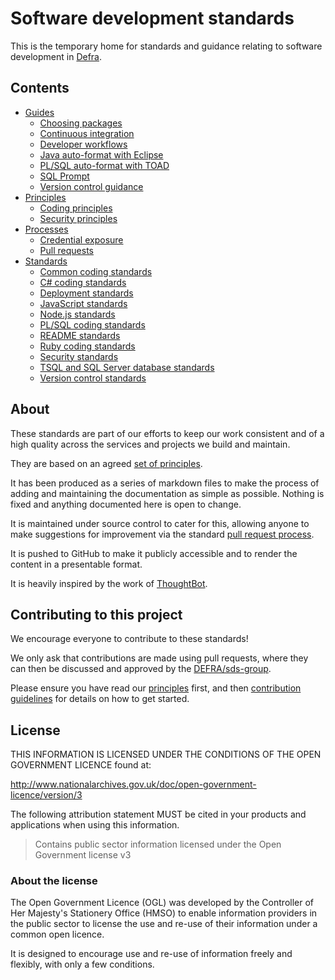 # Software development standards

This is the temporary home for standards and guidance relating to software development in [Defra](https://www.gov.uk/government/organisations/department-for-environment-food-rural-affairs).

## Contents

- [Guides](/guides)
  - [Choosing packages](/guides/choosing_packages.md)
  - [Continuous integration](/guides/continuous_integration.md)
  - [Developer workflows](/guides/developer_workflows.md)
  - [Java auto-format with Eclipse](/guides/java_auto_format_eclipse.md)
  - [PL/SQL auto-format with TOAD](/guides/plsql_auto_format_toad.md)
  - [SQL Prompt](/guides/version_control_guidance.md)
  - [Version control guidance](/guides/version_control_guidance.md)
- [Principles](/principles)
  - [Coding principles](/principles/coding_principles.md)
  - [Security principles](/principles/security_principles.md)
- [Processes](/processes)
  - [Credential exposure](/processes/credential_exposure.md)
  - [Pull requests](/processes/pull_requests.md)
- [Standards](/standards)
  - [Common coding standards](/standards/common_coding_standards.md)
  - [C# coding standards](/standards/csharp_coding_standards.md)
  - [Deployment standards](/standards/deployment_standards.md)
  - [JavaScript standards](/standards/javascript_standards.md)
  - [Node.js standards](/standards/node_standards.md)
  - [PL/SQL coding standards](plsql_coding_standards.md)
  - [README standards](/standards/readme_standards.md)
  - [Ruby coding standards](/standards/ruby_coding_standards.md)
  - [Security standards](/standards/security_standards.md)
  - [TSQL and SQL Server database standards](/standards/tsql_and_sqldb_standards.md)
  - [Version control standards](/standards/version_control_standards.md)

## About

These standards are part of our efforts to keep our work consistent and of a high quality across the services and projects we build and maintain.

They are based on an agreed [set of principles](/principles/README.md).

It has been produced as a series of markdown files to make the process of adding and maintaining the documentation as simple as possible. Nothing is fixed and anything documented here is open to change.

It is maintained under source control to cater for this, allowing anyone to make suggestions for improvement via the standard [pull request process](https://help.github.com/articles/using-pull-requests/).

It is pushed to GitHub to make it publicly accessible and to render the content in a presentable format.

It is heavily inspired by the work of [ThoughtBot](https://github.com/thoughtbot/guides).

## Contributing to this project

We encourage everyone to contribute to these standards!

We only ask that contributions are made using pull requests, where they can then be discussed and approved by the [DEFRA/sds-group](https://github.com/orgs/DEFRA/teams/sds-group).

Please ensure you have read our [principles](/principles/README.md) first, and then [contribution guidelines](/CONTRIBUTING.md) for details on how to get started.

## License

THIS INFORMATION IS LICENSED UNDER THE CONDITIONS OF THE OPEN GOVERNMENT LICENCE found at:

<http://www.nationalarchives.gov.uk/doc/open-government-licence/version/3>

The following attribution statement MUST be cited in your products and applications when using this information.

>Contains public sector information licensed under the Open Government license v3

### About the license

The Open Government Licence (OGL) was developed by the Controller of Her Majesty's Stationery Office (HMSO) to enable information providers in the public sector to license the use and re-use of their information under a common open licence.

It is designed to encourage use and re-use of information freely and flexibly, with only a few conditions.
